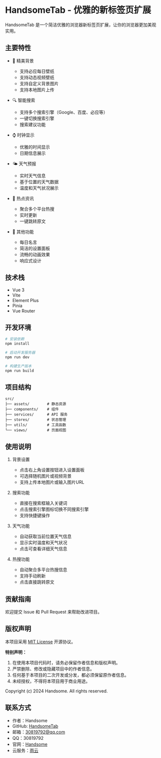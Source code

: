 # HandsomeTab - 优雅的新标签页扩展

HandsomeTab 是一个简洁优雅的浏览器新标签页扩展，让你的浏览器更加美观实用。

## 主要特性

- 🎨 精美背景
  - 支持必应每日壁纸
  - 支持动态视频壁纸
  - 支持自定义背景图片
  - 支持本地图片上传

- 🔍 智能搜索
  - 支持多个搜索引擎（Google、百度、必应等）
  - 一键切换搜索引擎
  - 搜索建议功能

- ⌚ 时钟显示
  - 优雅的时间显示
  - 日期信息展示

- 🌤️ 天气预报
  - 实时天气信息
  - 基于位置的天气数据
  - 温度和天气状况展示

- 📰 热点资讯
  - 聚合多个平台热搜
  - 实时更新
  - 一键跳转原文

- 💫 其他功能
  - 每日名言
  - 简洁的设置面板
  - 流畅的动画效果
  - 响应式设计

## 技术栈

- Vue 3
- Vite
- Element Plus
- Pinia
- Vue Router

## 开发环境

```bash
# 安装依赖
npm install

# 启动开发服务器
npm run dev

# 构建生产版本
npm run build
```

## 项目结构

```
src/
├── assets/        # 静态资源
├── components/    # 组件
├── services/      # API 服务
├── stores/        # 状态管理
├── utils/         # 工具函数
└── views/         # 页面视图
```

## 使用说明

1. 背景设置
   - 点击右上角设置按钮进入设置面板
   - 可选择随机图片或视频背景
   - 支持上传本地图片或输入图片URL

2. 搜索功能
   - 直接在搜索框输入关键词
   - 点击搜索引擎图标切换不同搜索引擎
   - 支持快捷键操作

3. 天气功能
   - 自动获取当前位置天气信息
   - 显示实时温度和天气状况
   - 点击可查看详细天气信息

4. 热搜功能
   - 自动聚合多平台热搜信息
   - 支持手动刷新
   - 点击直接跳转原文

## 贡献指南

欢迎提交 Issue 和 Pull Request 来帮助改进项目。

## 版权声明

本项目采用 [MIT License](LICENSE) 开源协议。

**特别声明：**
1. 在使用本项目代码时，请务必保留作者信息和版权声明。
2. 严禁删除、修改或隐藏项目中的作者信息。
3. 任何基于本项目的二次开发或分发，都必须保留原作者信息。
4. 未经授权，不得将本项目用于商业用途。

Copyright (c) 2024 Handsome. All rights reserved.

## 联系方式

- 作者：Handsome
- GitHub: [HandsomeTab](https://github.com/acanyo/HandsomeTab)
- 邮箱：30819792@qq.com
- QQ：30819792
- 官网：[Handsome](https://www.lik.cc)
- 云服务：[雨云](https://www.rainyun.com/handsome_)